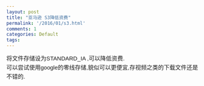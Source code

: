 ```yaml
---
layout: post
title: "亚马逊 S3降低资费"
permalink: '/2016/01/s3.html'
comments: 1
categories: Default
tags: 
---
```

<span style="background-color: white; font-family: Arial; font-size: 15px; line-height: 24px; orphans: 2; widows: 2;">将文件存储设为STANDARD\_IA ,可以降低资费.</span>  
<span style="background-color: white; font-family: Arial; font-size: 15px; line-height: 24px; orphans: 2; widows: 2;">可以尝试使用google的零线存储,貌似可以更便宜,存视频之类的下载文件还是不错的.</span>